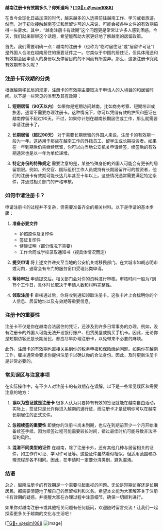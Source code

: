 **越南注册卡有效期多久？你知道吗？[[TG💪+ @esim1088](https://t.me/s/esim1088)]**

在当今全球化日益加深的时代，越来越多的人选择前往越南工作、学习或者旅游。然而，对于初次接触越南签证和居留许可的人来说，可能会被各种文件的有效期搞得一头雾水。其中，“越南注册卡有效期”这个问题更是常常让许多人感到困惑。今天，我们就来聊聊这个话题，希望能帮助大家更好地了解越南的居留政策。

首先，我们需要明确一点：越南的注册卡（也称为“临时居住证”或“居留许可证”）是外国人合法在越南居住的重要证件之一。它类似于中国的居住证，但具体用途和有效期会因申请人的身份以及停留目的的不同而有所差异。那么，这张注册卡究竟有效期有多久呢？

### 注册卡有效期的分类

根据越南移民局的规定，注册卡的有效期主要取决于申请人的入境目的和居留时间。以下是一些常见的类型及其有效期：

1. **短期居留（90天以内）**
   如果你是短期访问越南，比如商务考察、短期培训或旅游，通常不需要办理注册卡。这种情况下，你可以凭借有效的护照和签证在越南停留不超过90天。不过，如果你计划在越南长期居住或工作，那么就需要申请注册卡了。

2. **长期居留（超过90天）**
   对于需要长期居留的外国人来说，注册卡的有效期一般为一年。这适用于那些在越南工作的外籍员工、留学生或长期投资者。如果在一年到期后仍需继续居留，你可以向当地公安机关申请续签，续签后的有效期通常也是以一年为单位递增。

3. **特定身份的特殊规定**
   需要注意的是，某些特殊身份的外国人可能会有更长的居留期限。例如，外交官、国际组织工作人员或持有长期居留许可的投资者，他们的注册卡有效期可能长达几年甚至十年以上。这些情况通常需要满足特定条件，并通过相关部门的严格审核。

### 如何申请注册卡？

申请注册卡的过程并不复杂，但需要准备齐全的相关材料。以下是申请的基本步骤：

1. **准备必要文件**
   - 护照原件及复印件
   - 签证复印件
   - 健康证明（部分情况下需要）
   - 工作合同或学校录取通知书（视具体情况而定）

2. **提交申请**
   将上述文件递交至当地的公安机关或移民部门。在大城市如胡志明市或河内，通常会有专门的服务窗口受理此类申请。

3. **等待审批**
   申请提交后，相关部门会对你的资料进行审核。审核时间一般为7到15个工作日，具体时长取决于申请人数和材料完整性。

4. **领取注册卡**
   审核通过后，你将收到通知领取注册卡。这张卡片上会标明你的个人信息、居留地址以及有效期等重要信息。

### 注册卡的重要性

注册卡不仅是你在越南合法居住的凭证，还涉及到许多日常事务的办理。例如，没有注册卡的外国人可能无法开设银行账户、租赁房屋或购买手机卡。因此，无论你是短期访客还是长期居民，都应尽早办理注册卡，以免带来不必要的麻烦。

此外，注册卡的有效期也直接关系到你的税务申报和保险缴纳问题。如果你在越南工作，雇主通常会要求你提供注册卡以确认你的合法身份。因此，及时更新注册卡是非常必要的。

### 常见误区与注意事项

在实际操作中，有不少人对注册卡的有效期存在误解。以下是一些常见误区和需要注意的地方：

1. **误以为签证就是注册卡**
   很多人认为只要持有有效的签证就能在越南自由活动，实际上，签证只是允许你进入越南的通行证，而注册卡才是证明你可以在越南长期居住的正式文件。

2. **忽视续签的重要性**
   即使你的注册卡尚未到期，也应在到期前至少一个月开始准备续签手续。因为续签过程可能需要较长时间，错过最佳时机可能导致非法滞留的风险。

3. **混淆不同类型的证件**
   在越南，除了注册卡外，还有其他几种与居留相关的证件，如工作许可证、学习许可证等。这些证件虽然看似相似，但适用范围和办理流程却各不相同。因此，在申请时一定要分清类别，避免混淆。

### 结语

总之，越南注册卡的有效期是一个需要引起重视的问题。无论是短期访客还是长期居民，都需要清楚地了解自己的居留权利和义务。希望本文能为大家解答关于注册卡有效期的疑惑，并提醒大家在办理过程中注意细节，确保一切顺利进行。

如果你对越南注册卡或其他相关问题有任何疑问，欢迎随时留言交流！让我们一起探索更多关于越南的文化与生活吧！

[[TG💪+ @esim1088](https://t.me/s/esim1088) ![Image](https://i.postimg.cc/4NQfJmqS/Snipaste-2025-05-13-00-14-12.png)]